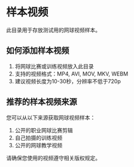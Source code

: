 # 样本视频

此目录用于存放测试用的网球视频样本。

## 如何添加样本视频

1. 将网球比赛或训练视频放入此目录
2. 支持的视频格式：MP4, AVI, MOV, MKV, WEBM
3. 建议视频长度为10-30秒，分辨率不低于720p

## 推荐的样本视频来源

您可以从以下来源获取网球视频样本：

1. 公开的职业网球比赛剪辑
2. 自己拍摄的训练视频
3. 公开的网球教学视频

请确保您使用的视频遵守相关版权规定。 